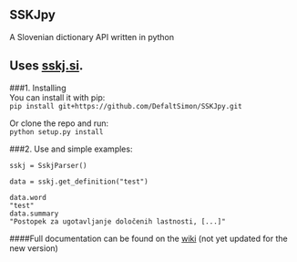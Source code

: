 ## SSKJpy
A Slovenian dictionary API written in python

Uses [sskj.si](http://sskj.si).
---
###1. Installing  
You can install it with pip:  
`pip install git+https://github.com/DefaltSimon/SSKJpy.git`  


Or clone the repo and run:  
  `python setup.py install`  

###2. Use and simple examples:
```
sskj = SskjParser()

data = sskj.get_definition("test")  

data.word
"test"
data.summary
"Postopek za ugotavljanje določenih lastnosti, [...]"
```

####Full documentation can be found on the [wiki](https://github.com/DefaltSimon/SSKJpy/wiki) (not yet updated for the new version)
